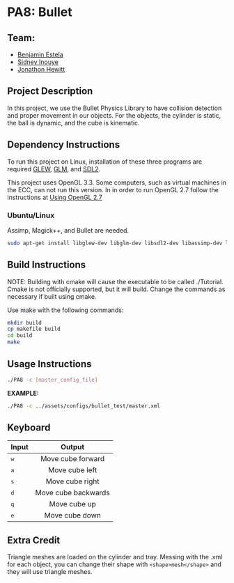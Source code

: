 # PA8: Bullet

## Team:
- [Benjamin Estela](https://github.com/nebunr)
- [Sidney Inouye](https://github.com/sinouye)
- [Jonathon Hewitt](https://github.com/zotlann)

## Project Description
In this project, we use the Bullet Physics Library to have collision detection and proper movement in our objects. For the objects, the cylinder is static, the ball is dynamic, and the cube is kinematic.

## Dependency Instructions
To run this project on Linux, installation of these three programs are required [GLEW](http://glew.sourceforge.net/), [GLM](http://glm.g-truc.net/0.9.7/index.html), and [SDL2](https://wiki.libsdl.org/Tutorials).

This project uses OpenGL 3.3. Some computers, such as virtual machines in the ECC, can not run this version. In in order to run OpenGL 2.7 follow the instructions at [Using OpenGL 2.7](https://github.com/HPC-Vis/computer-graphics/wiki/Using-OpenGL-2.7)

### Ubuntu/Linux
Assimp, Magick++, and Bullet are needed.
```bash
sudo apt-get install libglew-dev libglm-dev libsdl2-dev libassimp-dev libbullet-dev
```

## Build Instructions
NOTE: Building with cmake will cause the executable to be called ./Tutorial.  Cmake is not officially supported, but it will build. Change the commands as necessary if built using cmake.

Use make with the following commands:
```bash
mkdir build
cp makefile build
cd build
make
```

## Usage Instructions
```bash
./PA8 -c [master_config_file]
```
**EXAMPLE:**
```bash
./PA8 -c ../assets/configs/bullet_test/master.xml
```

## Keyboard
| Input | Output |
| - |:-:|
| <kbd>w</kbd> | Move cube forward |
| <kbd>a</kbd> | Move cube left |
| <kbd>s</kbd> | Move cube right |
| <kbd>d</kbd> | Move cube backwards |
| <kbd>q</kbd> | Move cube up |
| <kbd>e</kbd> | Move cube down |

## Extra Credit
Triangle meshes are loaded on the cylinder and tray. Messing with the .xml for each object, you can change their shape with `<shape>mesh</shape>` and they will use triangle meshes.